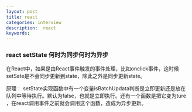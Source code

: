 ```yaml
---
layout: post
title: react
categories: interview
description:  react
keywords: 
---
```


### react setState 何时为同步何时为异步
在React中，如果是由React事件触发的事件处理，比如onclick事件，这时候setSate是不会同步更新到state，除此之外是同步更新state。

原理： setState实现函数中有一个变量isBatchUpdata判断是立即更新还是放在队列中等待执行。默认为false，也就是立即执行。还有一个函数是把它变为ture ，在react调用事件之前就会调用这个函数，造成为异步更新。